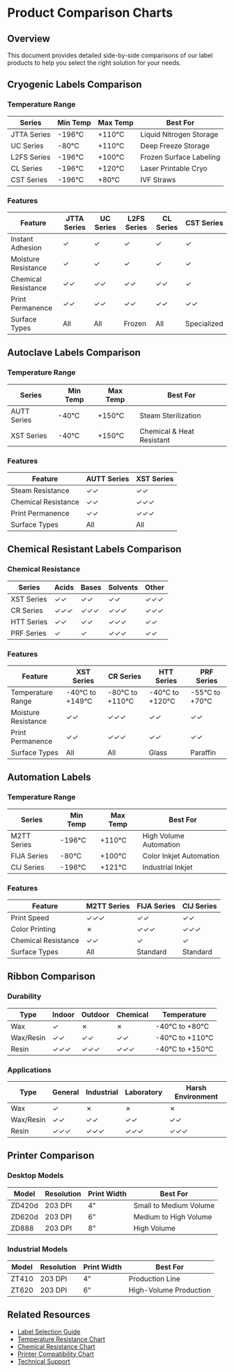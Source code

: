 # Product Comparison Charts

## Overview
This document provides detailed side-by-side comparisons of our label products to help you select the right solution for your needs.

## Cryogenic Labels Comparison

### Temperature Range
| Series | Min Temp | Max Temp | Best For |
|--------|----------|----------|----------|
| JTTA Series | -196°C | +110°C | Liquid Nitrogen Storage |
| UC Series | -80°C | +110°C | Deep Freeze Storage |
| L2FS Series | -196°C | +100°C | Frozen Surface Labeling |
| CL Series | -196°C | +120°C | Laser Printable Cryo |
| CST Series | -196°C | +80°C | IVF Straws |

### Features
| Feature | JTTA Series | UC Series | L2FS Series | CL Series | CST Series |
|---------|-------------|-----------|-------------|-----------|------------|
| Instant Adhesion | ✓ | ✓ | ✓ | ✓ | ✓ |
| Moisture Resistance | ✓ | ✓ | ✓ | ✓ | ✓ |
| Chemical Resistance | ✓✓ | ✓✓ | ✓✓ | ✓✓ | ✓ |
| Print Permanence | ✓✓ | ✓✓ | ✓✓ | ✓✓ | ✓✓ |
| Surface Types | All | All | Frozen | All | Specialized |

## Autoclave Labels Comparison

### Temperature Range
| Series | Min Temp | Max Temp | Best For |
|--------|----------|----------|----------|
| AUTT Series | -40°C | +150°C | Steam Sterilization |
| XST Series | -40°C | +150°C | Chemical & Heat Resistant |

### Features
| Feature | AUTT Series | XST Series |
|---------|-------------|------------|
| Steam Resistance | ✓✓ | ✓✓ |
| Chemical Resistance | ✓✓ | ✓✓✓ |
| Print Permanence | ✓✓ | ✓✓✓ |
| Surface Types | All | All |

## Chemical Resistant Labels Comparison

### Chemical Resistance
| Series | Acids | Bases | Solvents | Other |
|--------|-------|-------|----------|-------|
| XST Series | ✓✓ | ✓✓ | ✓✓ | ✓✓✓ |
| CR Series | ✓✓✓ | ✓✓✓ | ✓✓✓ | ✓✓✓ |
| HTT Series | ✓✓ | ✓✓ | ✓✓✓ | ✓✓ |
| PRF Series | ✓ | ✓ | ✓✓✓ | ✓✓ |

### Features
| Feature | XST Series | CR Series | HTT Series | PRF Series |
|---------|------------|-----------|------------|------------|
| Temperature Range | -40°C to +149°C | -80°C to +110°C | -40°C to +120°C | -55°C to +70°C |
| Moisture Resistance | ✓✓ | ✓✓✓ | ✓✓ | ✓✓ |
| Print Permanence | ✓✓ | ✓✓✓ | ✓✓ | ✓✓ |
| Surface Types | All | All | Glass | Paraffin |

## Automation Labels

### Temperature Range
| Series | Min Temp | Max Temp | Best For |
|--------|----------|----------|----------|
| M2TT Series | -196°C | +110°C | High Volume Automation |
| FIJA Series | -80°C | +100°C | Color Inkjet Automation |
| CIJ Series | -196°C | +121°C | Industrial Inkjet |

### Features
| Feature | M2TT Series | FIJA Series | CIJ Series |
|---------|-------------|-------------|------------|
| Print Speed | ✓✓✓ | ✓✓ | ✓✓ |
| Color Printing | ✗ | ✓✓✓ | ✓✓✓ |
| Chemical Resistance | ✓✓ | ✓ | ✓ |
| Surface Types | All | Standard | Standard |

## Ribbon Comparison

### Durability
| Type | Indoor | Outdoor | Chemical | Temperature |
|------|--------|---------|----------|-------------|
| Wax | ✓ | ✗ | ✗ | -40°C to +80°C |
| Wax/Resin | ✓✓ | ✓✓ | ✓✓ | -40°C to +110°C |
| Resin | ✓✓✓ | ✓✓✓ | ✓✓✓ | -40°C to +150°C |

### Applications
| Type | General | Industrial | Laboratory | Harsh Environment |
|------|---------|------------|------------|-------------------|
| Wax | ✓ | ✗ | ✗ | ✗ |
| Wax/Resin | ✓✓ | ✓✓ | ✓✓ | ✓✓ |
| Resin | ✓✓✓ | ✓✓✓ | ✓✓✓ | ✓✓✓ |

## Printer Comparison

### Desktop Models
| Model | Resolution | Print Width | Best For |
|-------|------------|-------------|----------|
| ZD420d | 203 DPI | 4" | Small to Medium Volume |
| ZD620d | 203 DPI | 6" | Medium to High Volume |
| ZD888 | 203 DPI | 8" | High Volume |

### Industrial Models
| Model | Resolution | Print Width | Best For |
|-------|------------|-------------|----------|
| ZT410 | 203 DPI | 4" | Production Line |
| ZT620 | 203 DPI | 6" | High-Volume Production |

## Related Resources
- [Label Selection Guide](../Guides/label-selection-guide.md)
- [Temperature Resistance Chart](./temperature-resistance-chart.md)
- [Chemical Resistance Chart](./chemical-resistance-chart.md)
- [Printer Compatibility Chart](./printer-compatibility-chart.md)
- [Technical Support](./technical-support.md) 